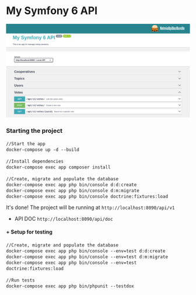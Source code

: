 # My Symfony 6 API

![API DOC preview](docs/APIDOC-preview.png "API DOC preview")

### Starting the project

    //Start the app
    docker-compose up -d --build

    //Install dependencies
    docker-compose exec app composer install

    //Create, migrate and populate the database
    docker-compose exec app php bin/console d:d:create
    docker-compose exec app php bin/console d:m:migrate
    docker-compose exec app php bin/console doctrine:fixtures:load

It's done! The project will be running at `http://localhost:8090/api/v1`
- API DOC `http://localhost:8090/api/doc`

#### + Setup for testing

    //Create, migrate and populate the database
    docker-compose exec app php bin/console --env=test d:d:create
    docker-compose exec app php bin/console --env=test d:m:migrate
    docker-compose exec app php bin/console --env=test doctrine:fixtures:load
    
    //Run tests
    docker-compose exec app php bin/phpunit --testdox

